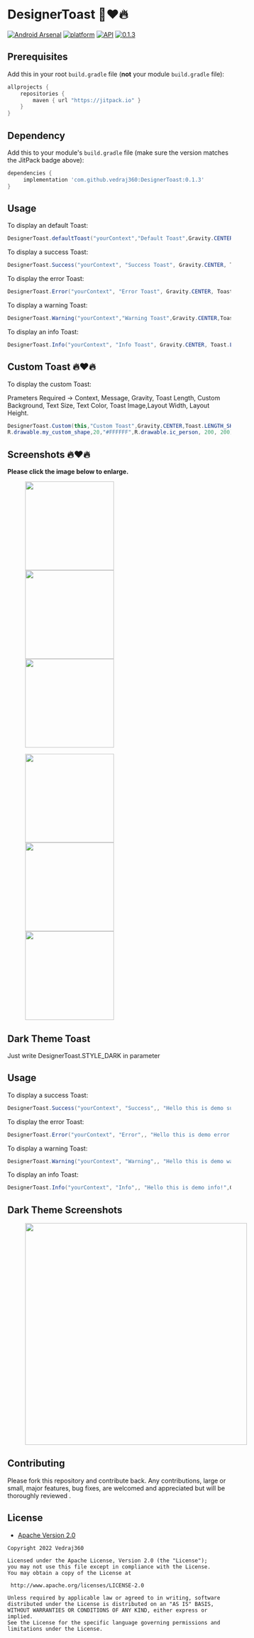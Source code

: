# DesignerToast 🤩❤️🔥 
[![Android Arsenal](https://img.shields.io/badge/Android%20Arsenal-DesignerToast-green.svg?style=flat )](https://android-arsenal.com/details/1/8090)
[![platform](https://img.shields.io/badge/platform-Android-green.svg)](https://www.android.com)
[![API](https://img.shields.io/badge/API-17%2B-brightgreen.svg?style=plastic)](https://android-arsenal.com/api?level=17)
[![0.1.3](https://jitpack.io/v/vedraj360/DesignerToast.svg)](https://jitpack.io/#vedraj360/DesignerToast)

## Prerequisites

Add this in your root `build.gradle` file (**not** your module `build.gradle` file):

```gradle
allprojects {
	repositories {
		maven { url "https://jitpack.io" }
	}
}
```

## Dependency

Add this to your module's `build.gradle` file (make sure the version matches the JitPack badge above):

```gradle
dependencies {
	 implementation 'com.github.vedraj360:DesignerToast:0.1.3'
}
```

## Usage
To display an default Toast:

``` java
DesignerToast.defaultToast("yourContext","Default Toast",Gravity.CENTER,Toast.LENGTH_SHORT);

```
To display a success Toast:

``` java
DesignerToast.Success("yourContext", "Success Toast", Gravity.CENTER, Toast.LENGTH_SHORT);
```
To display the error Toast:

``` java
DesignerToast.Error("yourContext", "Error Toast", Gravity.CENTER, Toast.LENGTH_SHORT);

```

To display a warning Toast:

``` java
DesignerToast.Warning("yourContext","Warning Toast",Gravity.CENTER,Toast.LENGTH_SHORT);

```

To display an info Toast:

``` java
DesignerToast.Info("yourContext", "Info Toast", Gravity.CENTER, Toast.LENGTH_SHORT);
```

## Custom Toast 🔥❤️🔥 
To display the custom Toast:

Prameters Required -> Context, Message, Gravity, Toast Length, Custom Background, Text Size, Text Color,
Toast Image,Layout Width, Layout Height.

``` java
DesignerToast.Custom(this,"Custom Toast",Gravity.CENTER,Toast.LENGTH_SHORT,
R.drawable.my_custom_shape,20,"#FFFFFF",R.drawable.ic_person, 200, 200);

```


## Screenshots 🔥❤️🔥 

**Please click the image below to enlarge.**

<p float="left">
  <img src="https://github.com/vedraj360/DesignerToast/blob/master/Screenshots/default_toast.png" width="200" hspace="40"/>
  <img src="https://github.com/vedraj360/DesignerToast/blob/master/Screenshots/success.png" width="200" hspace="40"/> 
 <img src="https://github.com/vedraj360/DesignerToast/blob/master/Screenshots/error.png" width="200" hspace="40"/> 
</p>

<p float="left">
  <img src="https://github.com/vedraj360/DesignerToast/blob/master/Screenshots/info.png" width="200" hspace="40" />
  <img src="https://github.com/vedraj360/DesignerToast/blob/master/Screenshots/warning.png" width="200" hspace="40" />
 <img src="https://github.com/vedraj360/DesignerToast/blob/master/Screenshots/custom.png" width="200" hspace="40" />  
</p>


## Dark Theme Toast

Just write DesignerToast.STYLE_DARK in parameter


## Usage

To display a success Toast:

``` java
DesignerToast.Success("yourContext", "Success",, "Hello this is demo success!",Gravity.CENTER, Toast.LENGTH_SHORT,DesignerToast.STYLE_DARK);
```
To display the error Toast:

``` java
DesignerToast.Error("yourContext", "Error",, "Hello this is demo error!",Gravity.CENTER, Toast.LENGTH_SHORT,DesignerToast.STYLE_DARK);
```

To display a warning Toast:

``` java
DesignerToast.Warning("yourContext", "Warning",, "Hello this is demo warning!",Gravity.CENTER, Toast.LENGTH_SHORT,DesignerToast.STYLE_DARK);
```

To display an info Toast:

``` java
DesignerToast.Info("yourContext", "Info",, "Hello this is demo info!",Gravity.CENTER, Toast.LENGTH_SHORT,DesignerToast.STYLE_DARK);
```




## Dark Theme Screenshots

<p float="center"> <img src="https://github.com/vedraj360/DesignerToast/blob/master/Screenshots/sample_dark_toast.png" width="500" hspace="40"/>

## Contributing

Please fork this repository and contribute back.
Any contributions, large or small, major features, bug fixes, are welcomed and appreciated
but will be thoroughly reviewed .

## License

* [Apache Version 2.0](http://www.apache.org/licenses/LICENSE-2.0.html)

```
Copyright 2022 Vedraj360

Licensed under the Apache License, Version 2.0 (the "License");
you may not use this file except in compliance with the License.
You may obtain a copy of the License at

 http://www.apache.org/licenses/LICENSE-2.0

Unless required by applicable law or agreed to in writing, software
distributed under the License is distributed on an "AS IS" BASIS,
WITHOUT WARRANTIES OR CONDITIONS OF ANY KIND, either express or implied.
See the License for the specific language governing permissions and
limitations under the License.
